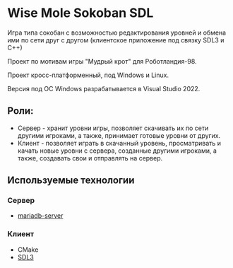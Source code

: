 # Wise Mole Sokoban SDL
Игра типа сокобан с возможностью редактирования уровней и обмена ими по сети
друг с другом (клиентское приложение под связку SDL3 и С++)

Проект по мотивам игры "Мудрый крот" для Роботландия-98.

Проект кросс-платформенный, под Windows и Linux.

Версия под ОС Windows разрабатывается в Visual Studio 2022.

## Роли:
* Сервер - хранит уровни игры, позволяет скачивать их по сети другими игроками,
а также, принимает готовые уровни от других.
* Клиент - позволяет играть в скачанный уровень, просматривать и качать новые
уровни с сервера, созданные другими игроками, а также, создавать свои и
отправлять на сервер.

## Используемые технологии
### Сервер
* [mariadb-server](https://mariadb.org/download/?t=repo-config&d=Debian+12+%22Bookworm%22&v=11.4&r_m=truenetwork)
### Клиент
* CMake
* [SDL3](https://github.com/libsdl-org/SDL/releases)
